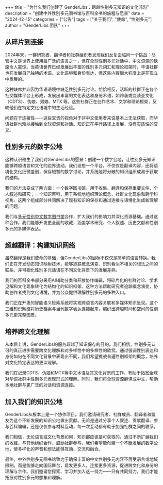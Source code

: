 +++
title = "为什么我们创建了 GenderLibs：跨越性别多元知识的文化鸿沟"
description = "创建中外性别多元图书馆与百科全书的旅程与愿景"
date = "2024-12-15"
categories = ["公告"]
tags = ["关于我们", "使命", "性别多元"]
author = "GenderLibs 团队"
+++

## 从碎片到连接

2024年末，一群研究者、翻译者和社群组织者发现我们反复面临同一个挑战：尽管中文是世界上使用最广泛的语言之一，但在全球性别多元对话中，中文资源的缺席令人震惊。当英语世界已经发展出丰富的性别多元词汇和理论框架时，华语社群也在发展自己独特的术语、文化语境和身份表达，但这些内容很大程度上是在孤立中发展的。

这种缺席并非因为华语语境中缺乏性别多元讨论。恰恰相反，活跃的社群正在各个社交媒体平台上形成，发展出丰富的文化表达和身份术语，如跨装或变装亚文化（CDTS）、伪娘、男娘、MTX 等。这些社群正在创作艺术、文学和理论框架，反映他们在特定文化语境中的生活经验。

问题在于连接性——这些宝贵的视角对于非中文使用者来说基本上无法获取，而华语社群也难以接触到全球资源和对话。知识正在平行路径上发展，没有实质性的交叉。

## 性别多元的数字公地

这种认识催生了我们对GenderLibs的愿景：创建一个数字公地，让性别多元知识能够跨越语言和文化的边界流动。我们设想一个平台，不仅仅是翻译内容，还将语境化文化细微差别，保存短暂的数字讨论，并系统地将分散的知识组织成易于获取的结构。

我们的方法变成了两方面：一个数字图书馆，用于收集、翻译和保存重要文件、个人叙述和研究；一个知识百科，用于系统地组织理论概念、社群文化现象和跨学科视角。这两个组成部分共同解决了现有知识的保存和通过连接与语境化生成新理解的问题。

我们与[多元性别中文数字图书馆](https://transchinese.org/)合作，扩大我们的影响力并深化资源基础。通过这种合作，我们能够开发更全面的收藏，涵盖学术研究、个人叙述、历史文献和性别多元的多媒体表达。

## 超越翻译：构建知识网络

虽然翻译是我们使命的基础，但GenderLibs的目标不仅仅是简单的语言转换。我们正在开发动态知识映射技术，能够追踪概念演变、识别看似不相关的想法之间的联系，并可视化性别多元话语在不同文化背景下的发展差异。

我们的百科全书部分采用AI辅助分类和开放协作编辑，将碎片化的社群讨论、学术见解和文化现象转化为结构化的知识框架。这种方法帮助研究者追踪概念演变，协助创作者找到文化语境，并为公众提供理解性别多元的多种入口。

我们正在开发的智能语义检索系统将实现跨语言内容关联和多媒体知识呈现。这个三维知识网络将历史档案与当代数字表达连接起来，编织出跨越时间和空间的性别多元更完整图景。

## 培养跨文化理解

从本质上讲，GenderLibs的服务超越了知识保存的目的。我们相信，性别多元认可的真正进步需要跨文化理解和对多样性中的多样性的欣赏。通过强调性别表达和身份如何在不同文化背景中表现出不同，我们希望挑战普遍性别框架的概念，培养对文化特定表达的更深理解。

我们在记录CDTS、伪娘和MTX等中文术语及其文化背景的工作，有助于拓宽全球对华语社群中性别多元表现形式的理解。同时，我们将全球资源翻译成中文，帮助本地社群与更广泛的对话和资源连接。

## 加入我们的知识公地

GenderLibs从根本上是一个协作项目。我们邀请研究者、社群成员、翻译者和盟友为这个不断发展的知识公地做出贡献。无论是通过分享个人叙述、贡献翻译、参与百科编辑，还是仅仅参与材料互动，每一次互动都有助于加强社群之间的联系。

我们相信，无论语言或文化背景如何，知识都应该是可获取的。通过不断扩展我们的收藏、与其他组织合作、鼓励社群参与，我们希望能创建一个不断发展的数字公地，使多样化的声音和想法能够互动、交流和融合。

最终，中外性别多元图书馆致力于确保丰富的中文性别多元内容不再受语言或地域限制，而是能够走向国际舞台，启发更多人，连接更多资源，促进跨文化和身份的理解与合作。我们邀请您探索、学习并加入这一努力——只有共同努力，我们才能拓展对性别多元的想象和理解。
<!-- more -->
